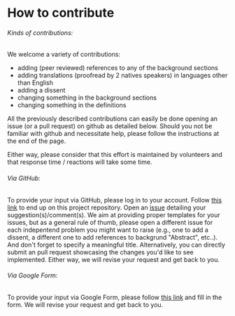 How to contribute
=======================

######  Kinds of contributions:
We welcome a variety of contributions:
* adding (peer reviewed) references to any of the background sections 
* adding translations (proofread by 2 natives speakers) in languages other than English 
* adding a dissent
* changing something in the background sections
* changing something in the definitions

All the previously described contributions can easily be done opening an issue (or a pull request) on github as detailed below. Should you not be familiar with github and necessitate help, please follow the instructions at the end of the page. 

Either way, please consider that this effort is maintained by volunteers and that response time / reactions will take some time.

######  Via GitHub:
To provide your input via GitHub, please log in to your account. Follow [this link](https://github.com/ConsensusSemantics/consensus_wiki) to end up on this project repository. Open an [issue](https://github.com/ConsensusSemantics/consensus_wiki/issues) detailing your suggestion(s)/comment(s). We aim at providing proper templates for your issues, but as a general rule of thumb, please open a different issue for each indepentend problem you might want to raise (e.g., one to add a dissent, a different one to add references to backgrund "Abstract", etc..). And don't forget to specify a meaningful title. Alternatively, you can directly submit an pull request showcasing the changes you'd like to see implemented. Either way, we will revise your request and get back to you. 

######  Via Google Form:
To provide your input via Google Form, please follow [this link](https://forms.gle/DZ7yZzpx6DwVAVTF7) and fill in the form. We will revise your request and get back to you.